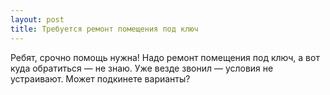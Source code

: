 ```yaml
---
layout: post 
title: Требуется ремонт помещения под ключ 
--- 
```

Ребят, срочно помощь нужна! Надо ремонт помещения под ключ, а вот куда обратиться — не знаю. Уже везде звонил — условия не устраивают. Может подкинете варианты?
